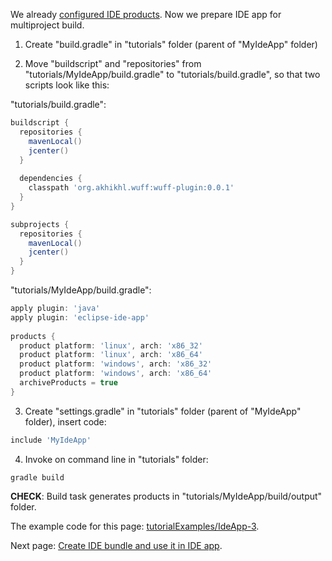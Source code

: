 We already [configured IDE products](Configure-IDE-products). Now we prepare IDE app for multiproject build.

1. Create "build.gradle" in "tutorials" folder (parent of "MyIdeApp" folder) 

2. Move "buildscript" and "repositories" from "tutorials/MyIdeApp/build.gradle" to "tutorials/build.gradle", so that two scripts look like this:

  "tutorials/build.gradle":
  ```groovy
  buildscript {
    repositories {
      mavenLocal()
      jcenter()
    }
    
    dependencies {
      classpath 'org.akhikhl.wuff:wuff-plugin:0.0.1'
    }
  }

  subprojects {
    repositories {
      mavenLocal()
      jcenter()
    }
  }
  ```

  "tutorials/MyIdeApp/build.gradle":
  ```groovy
  apply plugin: 'java'
  apply plugin: 'eclipse-ide-app'
    
  products {
    product platform: 'linux', arch: 'x86_32'
    product platform: 'linux', arch: 'x86_64'
    product platform: 'windows', arch: 'x86_32'
    product platform: 'windows', arch: 'x86_64'
    archiveProducts = true
  }
  ```

3. Create "settings.gradle" in "tutorials" folder (parent of "MyIdeApp" folder), insert code:

  ```groovy
  include 'MyIdeApp'
  ```

4. Invoke on command line in "tutorials" folder:

  ```shell
  gradle build
  ```

  **CHECK**: Build task generates products in "tutorials/MyIdeApp/build/output" folder.

The example code for this page: [tutorialExamples/IdeApp-3](../tree/master/tutorialExamples/IdeApp-3).

Next page: [Create IDE bundle and use it in IDE app](Create-IDE-bundle-and-use-it-in-IDE-app).